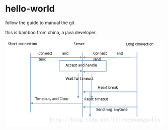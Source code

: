 # hello-world
follow the guide to manual the git

this is bamboo from china, a java developer.


![](https://github.com/songhui1984/hello-world/blob/master/20140921113659437.png)
